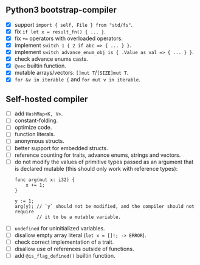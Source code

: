 ## Python3 bootstrap-compiler

- [X] support `import { self, File } from "std/fs"`.
- [X] fix `if let x = result_fn() { ... }`.
- [X] fix `+=` operators with overloaded operators.
- [X] implement `switch 1 { 2 if abc => { ... } }`.
- [X] implement `switch advance_enum_obj is { .Value as val => { ... } }`.
- [X] check advance enums casts.
- [X] `@vec` builtin function.
- [X] mutable arrays/vectors: `[]mut T`/`[SIZE]mut T`.
- [X] `for &v in iterable {` and `for mut v in iterable`.

## Self-hosted compiler

- [ ] add `HashMap<K, V>`.
- [ ] constant-folding.
- [ ] optimize code.
- [ ] function literals.
- [ ] anonymous structs.
- [ ] better support for embedded structs.
- [ ] reference counting for traits, advance enums, strings and vectors.
- [ ] do not modify the values of primitive types passed as an argument that is 
declared mutable (this should only work with reference types):
    ```ri
    func arg(mut x: i32) {
        x += 1;
    }

    y := 1;
    arg(y); // `y` should not be modified, and the compiler should not require 
            // it to be a mutable variable.
    ```
- [ ] `undefined` for uninitialized variables.
- [ ] disallow empty array literal (`let x = []!; -> ERROR`).
- [ ] check correct implementation of a trait.
- [ ] disallow use of references outside of functions.
- [ ] add `@is_flag_defined()` builtin function.

